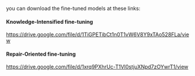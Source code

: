 
you can download the fine-tuned models at these links:

#### Knowledge-Intensified fine-tuning

https://drive.google.com/file/d/1TiGPETibCt1n0T1vW6V8Y9xTAo528FLa/view

#### Repair-Oriented fine-tuning 

https://drive.google.com/file/d/1xrq9PXhrUc-T1Vl0stjuXNpd7zOYwrT1/view
